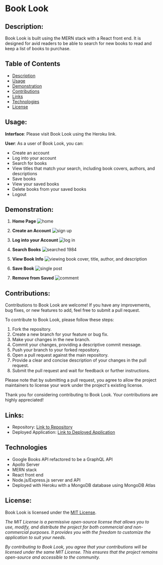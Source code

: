 # Book Look

## Description:
Book Look is built using the MERN stack with a React front end. It is designed for avid readers to be able to search for new books to read and keep a list of books to purchase.

## Table of Contents

- [Description](#description)
- [Usage](#usage)
- [Demonstration](#demonstration)
- [Contributions](#contributions)
- [Links](#links)
- [Technologies](#technologies)
- [License](#license)

## Usage:

**Interface**: Please visit Book Look using the Heroku link.

**User**: As a user of Book Look, you can:
- Create an account
- Log into your account
- Search for books
- View titles that match your search, including book covers, authors, and descriptions
- Save books
- View your saved books
- Delete books from your saved books
- Logout

## Demonstration:

1. **Home Page**
![home](./assets/home.png)

2. **Create an Account**
![sign up](./assets/signup.png)

3. **Log into your Account**
![log in](./assets/login.png)

4. **Search Books**
![searched 1984](./assets/search.png)

5. **View Book Info**
![viewing book cover, title, author, and description](./assets/viewBooks.png)

6. **Save Book**
![single post](./assets/savedBooks.png)

7. **Remove from Saved**
![comment](./assets/deleteSaved.png)

## Contributions:

Contributions to Book Look are welcome! If you have any improvements, bug fixes, or new features to add, feel free to submit a pull request.

To contribute to Book Look, please follow these steps:

1. Fork the repository.
2. Create a new branch for your feature or bug fix.
3. Make your changes in the new branch.
4. Commit your changes, providing a descriptive commit message.
5. Push your branch to your forked repository.
6. Open a pull request against the main repository.
7. Provide a clear and concise description of your changes in the pull request.
8. Submit the pull request and wait for feedback or further instructions.

Please note that by submitting a pull request, you agree to allow the project maintainers to license your work under the project's existing license.

Thank you for considering contributing to Book Look. Your contributions are highly appreciated!

## Links:
- Repository: [Link to Repository](repository-link-goes-here)
- Deployed Application: [Link to Deployed Application](deployed-application-link-goes-here)

## Technologies

- Google Books API refactored to be a GraphQL API
- Apollo Server
- MERN stack
- React front end
- Node.js/Express.js server and API
- Deployed with Heroku with a MongoDB database using MongoDB Atlas

## License:
Book Look is licensed under the [MIT License](https://opensource.org/licenses/MIT).

_The MIT License is a permissive open-source license that allows you to use, modify, and distribute the project for both commercial and non-commercial purposes. It provides you with the freedom to customize the application to suit your needs._

_By contributing to Book Look, you agree that your contributions will be licensed under the same MIT License. This ensures that the project remains open-source and accessible to the community._
